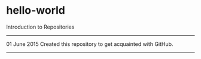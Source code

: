 # hello-world
Introduction to Repositories

-----------------------------
01 June 2015
Created this repository to get acquainted with GitHub.

-----------------------------
